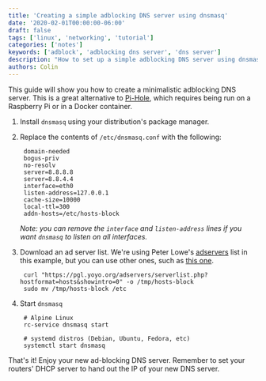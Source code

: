 ```yaml
---
title: 'Creating a simple adblocking DNS server using dnsmasq'
date: '2020-02-01T00:00:00-06:00'
draft: false
tags: ['linux', 'networking', 'tutorial']
categories: ['notes']
keywords: ['adblock', 'adblocking dns server', 'dns server']
description: "How to set up a simple adblocking DNS server using dnsmasq and ad-blocking utilities."
authors: Colin
---
```


This guide will show you how to create a minimalistic adblocking DNS server. This is a great alternative to [Pi-Hole](https://pi-hole.net), which requires being run on a Raspberry Pi or in a Docker container.

<!--more-->

1. Install `dnsmasq` using your distribution's package manager.
2. Replace the contents of `/etc/dnsmasq.conf` with the following:

        domain-needed
        bogus-priv
        no-resolv
        server=8.8.8.8
        server=8.8.4.4
        interface=eth0
        listen-address=127.0.0.1
        cache-size=10000
        local-ttl=300
        addn-hosts=/etc/hosts-block

    *Note: you can remove the `interface` and `listen-address` lines if you want `dnsmasq` to listen on all interfaces.*

3. Download an ad server list. We're using Peter Lowe's [adservers](https://pgl.yoyo.org/adservers/) list in this example, but you can use other ones, such as [this one](http://winhelp2002.mvps.org/hosts.txt).

        curl "https://pgl.yoyo.org/adservers/serverlist.php?hostformat=hosts&showintro=0" -o /tmp/hosts-block
        sudo mv /tmp/hosts-block /etc

4. Start `dnsmasq`

        # Alpine Linux
        rc-service dnsmasq start

        # systemd distros (Debian, Ubuntu, Fedora, etc)
        systemctl start dnsmasq 

That's it! Enjoy your new ad-blocking DNS server. Remember to set your routers' DHCP server to hand out the IP of your new DNS server.
